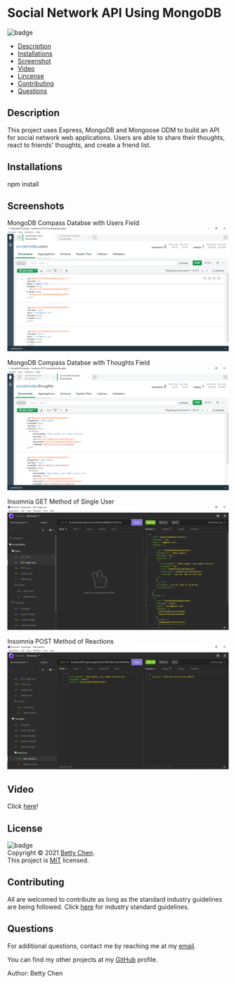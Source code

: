 # Social Network API Using MongoDB

![badge](https://img.shields.io/badge/license-MIT-blue)<br/>

- [Description](#description)
- [Installations](#installations)
- [Screenshot](#screenshot)
- [Video](#video)
- [Lincense](#license)
- [Contributing](#contributing)
- [Questions](#questions)

## Description

This project uses Express, MongoDB and Mongoose ODM to build an API for social network web applications. Users are able to share their thoughts, react to friends' thoughts, and create a friend list.

## Installations

npm install

## Screenshots

MongoDB Compass Databse with Users Field
<img src="./assets/mongo-users.png" alt="Screenshot of MongoDB Compass database users field"/>

MongoDB Compass Databse with Thoughts Field
<img src="./assets/mongo-thoughts.png" alt="Screenshot of MongoDB Compass database thoughts field"/>

Insomnia GET Method of Single User
<img src="./assets/insomnia-single-user.png" alt="Screenshot of Insomnia GET single user"/>

Insomnia POST Method of Reactions
<img src="./assets/insomnia-add-reactions.png" alt="Screenshot of Insomnia POST reactions"/>

## Video

Click [here]()!

## License

![badge](https://img.shields.io/badge/license-MIT-blue)
<br/>
Copyright © 2021 [Betty Chen](https://github.com/bchen41). <br />
This project is [MIT](https://github.com/bchen41/mongo-social-network-api/blob/main/LICENSE) licensed.

## Contributing

All are welcomed to contribute as long as the standard industry guidelines are being followed.
Click [here](https://www.contributor-covenant.org/) for industry standard guidelines.

## Questions

For additional questions, contact me by reaching me at my [email](mailto:bettychen41@outlook.com).

You can find my other projects at my [GitHub](https://github.com/bchen41) profile.

Author: Betty Chen

